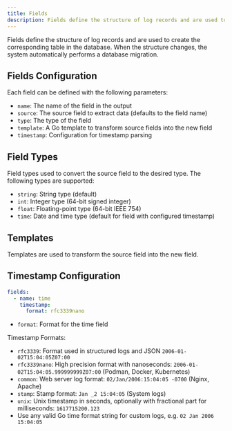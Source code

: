 ```yaml
---
title: Fields
description: Fields define the structure of log records and are used to create the corresponding table in the database.
---
```


Fields define the structure of log records and are used to create the corresponding table in the database. When the structure changes, the system automatically performs a database migration.

## Fields Configuration

Each field can be defined with the following parameters:

- `name`: The name of the field in the output
- `source`: The source field to extract data (defaults to the field name)
- `type`: The type of the field
- `template`: A Go template to transform source fields into the new field
- `timestamp`: Configuration for timestamp parsing

## Field Types

Field types used to convert the source field to the desired type. The following types are supported:

- `string`: String type (default)
- `int`: Integer type (64-bit signed integer)
- `float`: Floating-point type (64-bit IEEE 754)
- `time`: Date and time type (default for field with configured timestamp)

## Templates

Templates are used to transform the source field into the new field.

## Timestamp Configuration

```yaml
fields:
  - name: time
    timestamp:
      format: rfc3339nano
```

- `format`: Format for the time field

Timestamp Formats:

- `rfc3339`: Format used in structured logs and JSON `2006-01-02T15:04:05Z07:00`
- `rfc3339nano`: High precision format with nanoseconds: `2006-01-02T15:04:05.999999999Z07:00` (Podman, Docker, Kubernetes)
- `common`: Web server log format: `02/Jan/2006:15:04:05 -0700` (Nginx, Apache)
- `stamp`: Stamp format: `Jan _2 15:04:05` (System logs)
- `unix`: Unix timestamp in seconds, optionally with fractional part for milliseconds: `1617715200.123`
- Use any valid Go time format string for custom logs, e.g. `02 Jan 2006 15:04:05`
